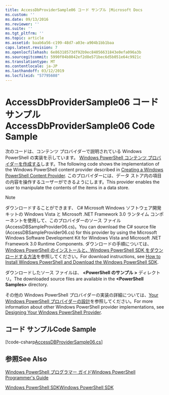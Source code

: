 ```yaml
---
title: AccessDbProviderSample06 コード サンプル |Microsoft Docs
ms.custom: ''
ms.date: 09/13/2016
ms.reviewer: ''
ms.suite: ''
ms.tgt_pltfrm: ''
ms.topic: article
ms.assetid: baab6a56-c199-48d7-a03e-a904b1bb1baa
caps.latest.revision: 7
ms.openlocfilehash: 6e86318573df92b9ec84056631843e0efa096a3b
ms.sourcegitcommit: 5990f04b8042ef2d8e571bec6d5b051e64c9921c
ms.translationtype: MT
ms.contentlocale: ja-JP
ms.lasthandoff: 03/12/2019
ms.locfileid: "57795608"
---
```

# <a name="accessdbprovidersample06-code-sample"></a><span data-ttu-id="14c31-102">AccessDbProviderSample06 コード サンプル</span><span class="sxs-lookup"><span data-stu-id="14c31-102">AccessDbProviderSample06 Code Sample</span></span>

<span data-ttu-id="14c31-103">次のコードは、コンテンツ プロバイダーで説明されている Windows PowerShell の実装を示しています。 [Windows PowerShell コンテンツ プロバイダーを作成する](./creating-a-windows-powershell-content-provider.md)します。</span><span class="sxs-lookup"><span data-stu-id="14c31-103">The following code shows the implementation of the Windows PowerShell content provider described in [Creating a Windows PowerShell Content Provider](./creating-a-windows-powershell-content-provider.md).</span></span> <span data-ttu-id="14c31-104">このプロバイダーには、データ ストア内の項目の内容を操作するユーザーができるようにします。</span><span class="sxs-lookup"><span data-stu-id="14c31-104">This provider enables the user to manipulate the contents of the items in a data store.</span></span>

> [!NOTE]
> <span data-ttu-id="14c31-105">ダウンロードすることができます、 C# Microsoft Windows ソフトウェア開発キットの Windows Vista と Microsoft .NET Framework 3.0 ランタイム コンポーネントを使用して、このプロバイダーのソース ファイル (AccessDBSampleProvider06.cs)。</span><span class="sxs-lookup"><span data-stu-id="14c31-105">You can download the C# source file (AccessDBSampleProvider06.cs) for this provider by using the Microsoft Windows Software Development Kit for Windows Vista and Microsoft .NET Framework 3.0 Runtime Components.</span></span> <span data-ttu-id="14c31-106">ダウンロードの手順については、[Windows PowerShell のインストールと、Windows PowerShell SDK をダウンロードする方法](/powershell/developer/installing-the-windows-powershell-sdk)を参照してください。</span><span class="sxs-lookup"><span data-stu-id="14c31-106">For download instructions, see [How to Install Windows PowerShell and Download the Windows PowerShell SDK](/powershell/developer/installing-the-windows-powershell-sdk).</span></span>
>
> <span data-ttu-id="14c31-107">ダウンロードしたソース ファイルは、  **\<PowerShell のサンプル >** ディレクトリ。</span><span class="sxs-lookup"><span data-stu-id="14c31-107">The downloaded source files are available in the **\<PowerShell Samples>** directory.</span></span>
>
> <span data-ttu-id="14c31-108">その他の Windows PowerShell プロバイダーの実装の詳細については、[Your Windows PowerShell プロバイダーの設計](./designing-your-windows-powershell-provider.md)を参照してください。</span><span class="sxs-lookup"><span data-stu-id="14c31-108">For more information about other Windows PowerShell provider implementations, see [Designing Your Windows PowerShell Provider](./designing-your-windows-powershell-provider.md).</span></span>

## <a name="code-sample"></a><span data-ttu-id="14c31-109">コード サンプル</span><span class="sxs-lookup"><span data-stu-id="14c31-109">Code Sample</span></span>

[!code-csharp[AccessDBProviderSample06.cs](../../powershell-sdk-samples/SDK-2.0/csharp/AccessDBProviderSample06/AccessDBProviderSample06.cs#L11-L2399 "AccessDBProviderSample06.cs")]

## <a name="see-also"></a><span data-ttu-id="14c31-110">参照</span><span class="sxs-lookup"><span data-stu-id="14c31-110">See Also</span></span>

[<span data-ttu-id="14c31-111">Windows PowerShell プログラマー ガイド</span><span class="sxs-lookup"><span data-stu-id="14c31-111">Windows PowerShell Programmer's Guide</span></span>](./windows-powershell-programmer-s-guide.md)

[<span data-ttu-id="14c31-112">Windows PowerShell SDK</span><span class="sxs-lookup"><span data-stu-id="14c31-112">Windows PowerShell SDK</span></span>](../windows-powershell-reference.md)